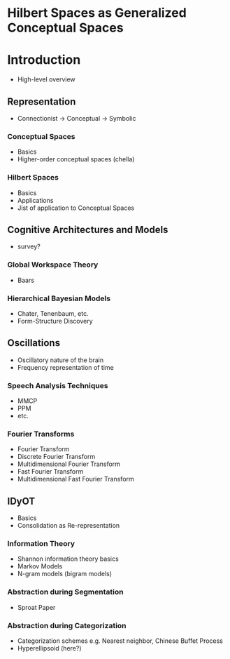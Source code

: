 # Hilbert Spaces as Generalized Conceptual Spaces

# Introduction
* High-level overview



## Representation
* Connectionist -> Conceptual -> Symbolic

### Conceptual Spaces
* Basics
* Higher-order conceptual spaces (chella)

### Hilbert Spaces
* Basics
* Applications
* Jist of application to Conceptual Spaces



## Cognitive Architectures and Models
* survey?

### Global Workspace Theory
* Baars

### Hierarchical Bayesian Models
* Chater, Tenenbaum, etc.
* Form-Structure Discovery



## Oscillations
* Oscillatory nature of the brain
* Frequency representation of time

### Speech Analysis Techniques
* MMCP
* PPM
* etc.

### Fourier Transforms
* Fourier Transform
* Discrete Fourier Transform
* Multidimensional Fourier Transform
* Fast Fourier Transform
* Multidimensional Fast Fourier Transform



## IDyOT
* Basics
* Consolidation as Re-representation

### Information Theory
* Shannon information theory basics
* Markov Models
* N-gram models (bigram models)

### Abstraction during Segmentation
* Sproat Paper

### Abstraction during Categorization
* Categorization schemes e.g. Nearest neighbor, Chinese Buffet Process
* Hyperellipsoid (here?)
